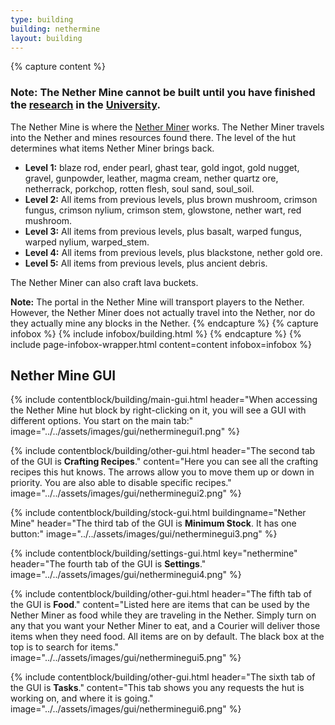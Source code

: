 ```yaml
---
type: building
building: nethermine
layout: building
---
```

{% capture content %}
### Note: The Nether Mine cannot be built until you have finished the [research](../../source/systems/research) in the [University](../../source/buildings/university).

The Nether Mine is where the [Nether Miner](../workers/netherminer) works. The Nether Miner travels into the Nether and mines resources found there.  The level of the hut determines what items Nether Miner brings back.

- <strong>Level 1:</strong>  blaze rod, ender pearl, ghast tear, gold ingot, gold nugget, gravel, gunpowder, leather, magma cream, nether quartz ore, netherrack, porkchop, rotten flesh, soul sand, soul_soil.
- <strong>Level 2:</strong>  All items from previous levels, plus brown mushroom, crimson fungus, crimson nylium, crimson stem, glowstone, nether wart, red mushroom.
- <strong>Level 3:</strong>  All items from previous levels, plus basalt, warped fungus, warped nylium, warped_stem.
- <strong>Level 4:</strong>  All items from previous levels, plus blackstone, nether gold ore.
- <strong>Level 5:</strong>  All items from previous levels, plus ancient debris.

The Nether Miner can also craft lava buckets.

**Note:** The portal in the Nether Mine will transport players to the Nether.  However, the Nether Miner does not actually travel into the Nether, nor do they actually mine any blocks in the Nether.
{% endcapture %}
{% capture infobox %}
{% include infobox/building.html %}
{% endcapture %}
{% include page-infobox-wrapper.html content=content infobox=infobox %}

## Nether Mine GUI

{% include contentblock/building/main-gui.html header="When accessing the Nether Mine hut block by right-clicking on it, you will see a GUI with different options. You start on the main tab:" image="../../assets/images/gui/netherminegui1.png" %}

{% include contentblock/building/other-gui.html header="The second tab of the GUI is <strong>Crafting Recipes</strong>." content="Here you can see all the crafting recipes this hut knows.  The arrows allow you to move them up or down in priority.  You are also able to disable specific recipes." image="../../assets/images/gui/netherminegui2.png" %}

{% include contentblock/building/stock-gui.html buildingname="Nether Mine" header="The third tab of the GUI is <strong>Minimum Stock</strong>. It has one button:" image="../../assets/images/gui/netherminegui3.png" %}

{% include contentblock/building/settings-gui.html key="nethermine" header="The fourth tab of the GUI is <strong>Settings</strong>." image="../../assets/images/gui/netherminegui4.png" %}

{% include contentblock/building/other-gui.html header="The fifth tab of the GUI is <strong>Food</strong>." content="Listed here are items that can be used by the Nether Miner as food while they are traveling in the Nether. Simply turn on any that you want your Nether Miner to eat, and a Courier will deliver those items when they need food.  All items are on by default.  The black box at the top is to search for items." image="../../assets/images/gui/netherminegui5.png" %}

{% include contentblock/building/other-gui.html header="The sixth tab of the GUI is <strong>Tasks</strong>." content="This tab shows you any requests the hut is working on, and where it is going." image="../../assets/images/gui/netherminegui6.png" %}